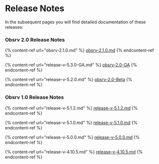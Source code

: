 # Release Notes

In the subsequent pages you will find detailed documentation of these releases:

### Obsrv 2.0 Release Notes

{% content-ref url="obsrv-2.1.0.md" %}
[obsrv-2.1.0.md](obsrv-2.1.0.md)
{% endcontent-ref %}

{% content-ref url="release-v-5.3.0-GA.md" %}
[obsrv-2.0-GA](release-v-5.3.0-GA.md)
{% endcontent-ref %}

{% content-ref url="release-v-5.2.0.md" %}
[obsrv-2.0-Beta](release-v-5.2.0.md)
{% endcontent-ref %}

### Obsrv 1.0 Release Notes

{% content-ref url="release-v-5.1.2.md" %}
[release-v-5.1.2.md](release-v-5.1.2.md)
{% endcontent-ref %}

{% content-ref url="release-v-5.1.0.md" %}
[release-v-5.1.0.md](release-v-5.1.0.md)
{% endcontent-ref %}

{% content-ref url="release-v-5.0.0.md" %}
[release-v-5.0.0.md](release-v-5.0.0.md)
{% endcontent-ref %}

{% content-ref url="release-v-4.10.5.md" %}
[release-v-4.10.5.md](release-v-4.10.5.md)
{% endcontent-ref %}
